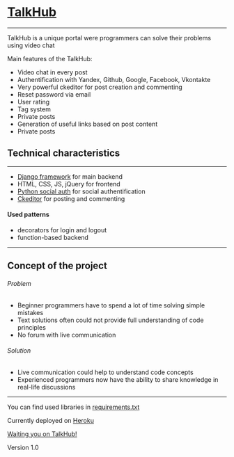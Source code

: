 # [TalkHub](https://talkhub.herokuapp.com)
---

TalkHub is a unique portal were programmers can solve their problems using video chat

Main features of the TalkHub:

* Video chat in every post
* Authentification with Yandex, Github, Google, Facebook, Vkontakte
* Very powerful ckeditor for post creation and commenting
* Reset password via email
* User rating
* Tag system
* Private posts
* Generation of useful links based on post content
* Private posts

## Technical characteristics
---

* [Django framework](https://www.djangoproject.com) for main backend
* HTML, CSS, JS, jQuery for frontend
* [Python social auth](https://github.com/python-social-auth) for social authentification
* [Ckeditor](https://ckeditor.com) for posting and commenting

#### Used patterns

* decorators for login and logout
* function-based backend
---

## Concept of the project

###### Problem
* Beginner programmers have to spend a lot of time solving simple mistakes
* Text solutions often could not provide full understanding of code principles
* No forum with live communication

###### Solution
* Live communication could help to understand code concepts
* Experienced programmers now have the ability to share knowledge in real-life discussions
---

You can find used libraries in [requirements.txt](https://github.com/vbelovitsky/talkhub/blob/master/requirements.txt)

Currently deployed on [Heroku](https://dashboard.heroku.com)

[Waiting you on TalkHub!](https://talkhub.herokuapp.com)

Version 1.0
